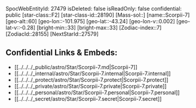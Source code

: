 ﻿---
location: [-43.24,101.975,60]
type: Star
tags:
- astro/Star

---
SpocWebEntityId: 27479
isDeleted: false
isReadOnly: false
confidential: public
[star-class::F2]
[star-class-id::28190]
[Mass-sol::]
[name::Scorpii-7]
[geo-alt::60]
[geo-lon::-101.975]
[geo-lat::-43.24]
[geo-lon-v::0.002]
[geo-lat-v::-0.28]
[bright-min::33]
[bright-max::33]
[Zodiac-index::7]
[ZodiacId::28155]
[NextStarId::27579]



## Confidential Links & Embeds: 
- [[../../../_public/astro/Star/Scorpii-7.md|Scorpii-7]] 
- [[../../../_internal/astro/Star/Scorpii-7.internal|Scorpii-7.internal]] 
- [[../../../_protect/astro/Star/Scorpii-7.protect|Scorpii-7.protect]] 
- [[../../../_private/astro/Star/Scorpii-7.private|Scorpii-7.private]] 
- [[../../../_personal/astro/Star/Scorpii-7.personal|Scorpii-7.personal]] 
- [[../../../_secret/astro/Star/Scorpii-7.secret|Scorpii-7.secret]] 
